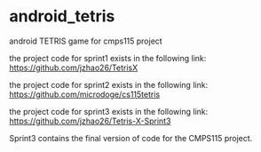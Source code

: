 # android_tetris
android TETRIS game for cmps115 project

the project code for sprint1
exists in the following link:
https://github.com/jzhao26/TetrisX

the project code for sprint2
exists in the following link: 
https://github.com/microdoge/cs115tetris


the project code for sprint3
exists in the following link: 
https://github.com/jzhao26/Tetris-X-Sprint3

Sprint3 contains the final version of code for the CMPS115 project.
